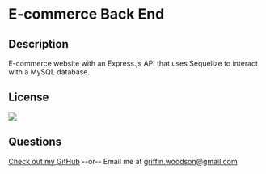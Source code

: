 # E-commerce Back End

## Description
E-commerce website with an Express.js API that uses Sequelize to interact with a MySQL database.

## License
[<img src="https://img.shields.io/badge/License-MIT-blue.svg?logo=LOGO">](LINK)

## Questions
[Check out my GitHub](https://github.com/griffin-woodson)
--or--
Email me at griffin.woodson@gmail.com